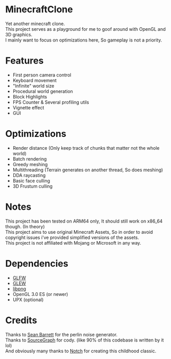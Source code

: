 # MinecraftClone
Yet another minecraft clone.<br>
This project serves as a playground for me to goof around with OpenGL and 3D graphics.<br>
I mainly want to focus on optimizations here, So gameplay is not a priority.<br>

# Features
* First person camera control
* Keyboard movement
* "Infinite" world size
* Procedural world generation
* Block Highlights
* FPS Counter & Several profiling utils
* Vignette effect
* GUI

# Optimizations
* Render distance (Only keep track of chunks that matter not the whole world)
* Batch rendering
* Greedy meshing
* Multithreading (Terrain generates on another thread, So does meshing)
* DDA raycasting
* Basic face culling
* 3D Frustum culling

# Notes
This project has been tested on ARM64 only, It should still work on x86_64 though. (In theory)<br>
This project aims to use original Minecraft Assets, So in order to avoid copyright issues i've provided simplified versions of the assets.<br>
This project is not affiliated with Mojang or Microsoft in any way.<br>

# Dependencies
* [GLFW](https://github.com/glfw/glfw)
* [GLEW](https://github.com/nigels-com/glew)
* [libpng](https://github.com/glennrp/libpng)
* OpenGL 3.0 ES (or newer)
* UPX (optional)

# Credits
Thanks to [Sean Barrett](https://github.com/nothings/stb/blob/master/stb_perlin.h) for the perlin noise generator.<br>
Thanks to [SourceGraph](https://sourcegraph.com/) for cody. (like 90% of this codebase is written by it lol)<br>
And obviously many thanks to [Notch](https://x.com/notch) for creating this childhood classic.<br>
